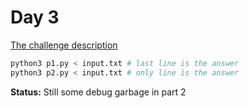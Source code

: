# Day 3

[The challenge description](https://adventofcode.com/2024/day/3)

```sh
python3 p1.py < input.txt # last line is the answer
python3 p2.py < input.txt # only line is the answer
```

**Status:** Still some debug garbage in part 2

